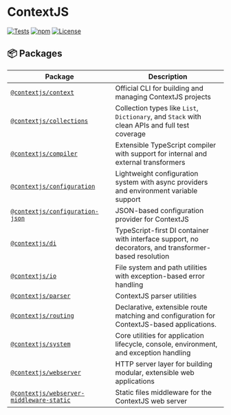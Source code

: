 # ContextJS

[![Tests](https://github.com/contextjs/context/actions/workflows/tests.yaml/badge.svg?branch=main)](https://github.com/contextjs/context/actions/workflows/tests.yaml)
[![npm](https://badgen.net/npm/v/@contextjs/context?cache=300)](https://www.npmjs.com/package/@contextjs/context)
[![License](https://badgen.net/static/license/MIT)](https://github.com/contextjs/context/blob/main/LICENSE)

## 📦 Packages

| Package | Description |
|--------|-------------|
| [`@contextjs/context`](https://github.com/contextjs/context/tree/main/src/context) | Official CLI for building and managing ContextJS projects |
| [`@contextjs/collections`](https://github.com/contextjs/context/tree/main/src/collections) | Collection types like `List`, `Dictionary`, and `Stack` with clean APIs and full test coverage |
| [`@contextjs/compiler`](https://github.com/contextjs/context/tree/main/src/compiler) | Extensible TypeScript compiler with support for internal and external transformers |
| [`@contextjs/configuration`](https://github.com/contextjs/context/tree/main/src/configuration) | Lightweight configuration system with async providers and environment variable support |
| [`@contextjs/configuration-json`](https://github.com/contextjs/context/tree/main/src/configuration-json) | JSON-based configuration provider for ContextJS |
| [`@contextjs/di`](https://github.com/contextjs/context/tree/main/src/di) | TypeScript-first DI container with interface support, no decorators, and transformer-based resolution |
| [`@contextjs/io`](https://github.com/contextjs/context/tree/main/src/io) | File system and path utilities with exception-based error handling |
| [`@contextjs/parser`](https://github.com/contextjs/context/tree/main/src/parser) | ContextJS parser utilities |
| [`@contextjs/routing`](https://github.com/contextjs/context/tree/main/src/routing) | Declarative, extensible route matching and configuration for ContextJS-based applications. |
| [`@contextjs/system`](https://github.com/contextjs/context/tree/main/src/system) | Core utilities for application lifecycle, console, environment, and exception handling |
| [`@contextjs/webserver`](https://github.com/contextjs/context/tree/main/src/webserver) | HTTP server layer for building modular, extensible web applications |
| [`@contextjs/webserver-middleware-static`](https://github.com/contextjs/context/tree/main/src/webserver-middleware-static) | Static files middleware for the ContextJS web server |